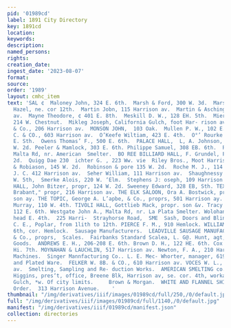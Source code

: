 ```yaml
---
pid: '01989cd'
label: 1891 City Directory
key: 1891cd
location: 
keywords: 
description: 
named_persons: 
rights: 
creation_date: 
ingest_date: '2023-08-07'
format: 
source: 
order: '1989'
layout: cmhc_item
text: 'SAL ¢  Maloney John, 324 E. 6th.  Marsh & Ford, 300 W. 3d.  Marshall J. M.,
  Hazel, ne. cor 12th.  Martin Jobn, 115 Harrison av.  Martin & Aschinger. 107 Harrison
  av.  Mayne Theodore, ¢ 401 E. 8th.  Meskill D. W., 128 EH. 5th.  Mierendorf C. M.,
  214 W. Chestnut.  Mikleg Joseph, California Gulch, foot Har- rison av.  Moffe A.
  & Co., 206 Harrison av.  MONSON JOHN,  103 Oak.  Mullen P. W., 102 E. 5th.  NOLLENBERCER
  C. & CO., 603 Harrison av.  O’Keefe Wiltiam, 423 E. 4th.  O°’ Rourke T’., P., 400
  E. Sth.  Owens Thomas’ F., 500 E. 6th.  PALACE HALL,  L, A. Johnson, propr, 180
  W. 2d. Peeler & Mamlock, 303 E. 6th. Philippe Samuel, 308 EB. 6th.  Phillips Charles,
  Malta Rd, nr. American  Smelter.  BO REE BILLIARD HALL, F. Grundel, Fopr 118 W.
  2d.  Quigg Dae 230  ichter G. , 223 Ww. vie  Riley Bros., Moot Harrison av.  Roberts
  & Robiason, 145 W. 2d.  Robinson & pore 135 W. 2d.  Roche M. J., 114 E. ad.  Ryan
  J. C. 412 Harrison av.  Seher William, 111 Harrison av.  Shaughnessy Michsel, 309
  W. 5th,  Smerke Alois, 220 W. ‘Elm.  Stephens J: oseph, 109 Harrison ay.  ST._ LOUIS
  HALL, John Bitzer, propr, 124 W. 2d. Sweeney Edward, 328 EB, Sth. TEXAS HOUSE, A.J.
  Brabant," propr, 216 Harrison av. THE ELK SALOON, Ora A. Bostwick, propr, 423 Harri-
  son ay. THE TOPIC, George A. L’apbe, & Co., proprs, 501 Harrison ay. Thompson &
  Murray, 110 W. 4th. TIVOLI HALL, Gottlieb Mack, propr. son &v. Tracy & Moriarity,
  112 E. 6th. Westgate John A., Malta Rd, nr. La Plata Smelter. Wolohan Julia Mre.,
  head E. 4th.  225 Harri-  Strayhorse Road,  SME  Sash, Doors and Blinds.  DICKINSON
  C. E., Poplar, from 1lith to 12th. PIERCE F. M., 910 Hemlock. WILLIAMS LUMBER CO.,
  6th, cor. Hemlock.  Sausage Manufacturers.  LEADVILLE SAUSAGE MANUFAC- Pe F. Kroeltling
  & Co., proprs,  Scales.  Fairbanks Standard Scalea, L. G@. Hunt, agt, 824 W. Elm.  Second-Hand
  Goods.  ANDREWS E. H., 206-208 E. 6th. Brown D. H., 122 HE. 6th. Cox J. D., 804
  Hi. 7th. MOYNAHAN & LAUCHLIN, 517 Harrison av. Newton, F. A., 210 Harrison ay.  Sewing
  Machines.  Singer Mannfacturing Co.. L. E. Mec- Whorter, manager, 619 Harrison av.  Silver
  and Plated Ware.  FELKER W. 8B. & CO., 610 Harrison av. VOCES W. L., 415% Harrison
  av.  Smelting, Sampling and Re- duction Works.  AMERICAN SMELTING co., Henry I.
  Higgins, pres‘t, office, Breene Blk, Harrison av, se. cor. 4th, worka, California
  Gulch, *w. Of city limits.     Brown & Morgan.  WHITE AND FLANNEL SHIRTS Made to
  Order.  313 Harrison Avenue.    '
thumbnail: "/img/derivatives/iiif/images/01989cd/full/250,/0/default.jpg"
full: "/img/derivatives/iiif/images/01989cd/full/1140,/0/default.jpg"
manifest: "/img/derivatives/iiif/01989cd/manifest.json"
collection: directories
---
```

